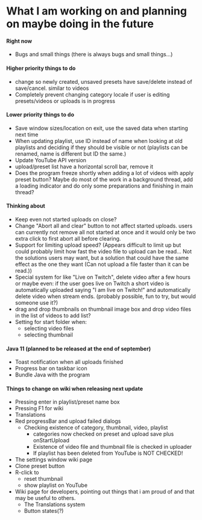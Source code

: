 # What I am working on and planning on maybe doing in the future

#### Right now
- Bugs and small things (there is always bugs and small things...)

#### Higher priority things to do
- change so newly created, unsaved presets have save/delete instead of save/cancel. similar to videos
- Completely prevent changing category locale if user is editing presets/videos or uploads is in progress

#### Lower priority things to do
- Save window sizes/location on exit, use the saved data when starting next time
- When updating playlist, use ID instead of name when looking at old
playlists and deciding if they should be visible or not (playlists can
be renamed, name is different but ID the same.)
- Update YouTube API version
- upload/preset list have a horizontal scroll bar, remove it
- Does the program freeze shortly when adding a lot of videos with apply preset button?
Maybe do most of the work in a background thread, add a loading indicator and do only some
preparations and finishing in main thread?

#### Thinking about
- Keep even not started uploads on close?
- Change "Abort all and clear" button to not affect started uploads.
users can currently not remove all not started at once and it would
only be two extra click to first abort all before clearing.
- Support for limiting upload speed? (Appears difficult to limit up but
could probably limit how fast the video file to upload can be read... Not
the solutions users may want, but a solution that could have the same effect
as the one they want (Can not upload a file faster than it can be read.))
- Special system for like "Live on Twitch", delete video after a few hours
or maybe even: if the user goes live on Twitch a short video is automatically
uploaded saying "I am live on Twitch!" and automatically delete video when stream ends.
(probably possible, fun to try, but would someone use it?)
- drag and drop thumbnails on thumbnail image box 
and drop video files in the list of videos to add list?
- Setting for start folder when:
  - selecting video files
  - selecting thumbnail

#### Java 11 (planned to be released at the end of september)
- Toast notification when all uploads finished
- Progress bar on taskbar icon
- Bundle Java with the program

#### Things to change on wiki when releasing next update
- Pressing enter in playlist/preset name box
- Pressing F1 for wiki
- Translations
- Red progressBar and upload failed dialogs
    - Checking existence of category, thumbnail, video, playlist
        - categories now checked on preset and upload save plus onStartUpload
        - Existence of video file and thumbnail file is checked in uploader
        - If playlist has been deleted from YouTube is NOT CHECKED!
- The settings window wiki page
- Clone preset button
- R-click to
    - reset thumbnail
    - show playlist on YouTube
- Wiki page for developers, pointing out things that i am proud of and
that may be useful to others.
    - The Translations system
    - Button states(?)